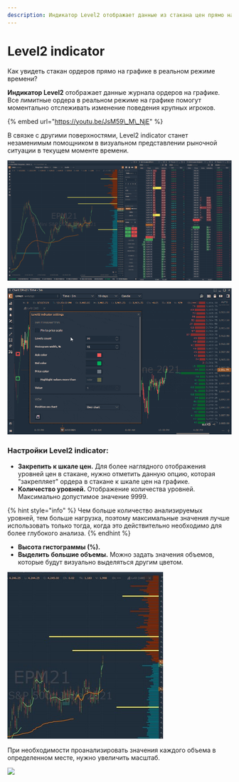 ```yaml
---
description: Индикатор Level2 отображает данные из стакана цен прямо на графике.
---
```


# Level2 indicator

Как увидеть стакан ордеров прямо на графике в реальном режиме времени? 

**Индикатор Level2** отображает данные журнала ордеров на графике. Все лимитные ордера в реальном режиме на графике помогут моментально отслеживать изменение поведения крупных игроков.

{% embed url="https://youtu.be/JsM59\_M\_NjE" %}

В связке с другими поверхностями, Level2 indicator станет незаменимым помощником в визуальном представлении рыночной ситуации в текущем моменте времени. 

![](../../../.gitbook/assets/level2%20%281%29.png)

![](../../../.gitbook/assets/level2-indicator.gif)

### Настройки Level2 indicator:

* **Закрепить к шкале цен.** Для более наглядного отображения уровней цен в стакане, нужно отметить данную опцию, которая "закрепляет" ордера в стакане к шкале цен на графике. 
* **Количество уровней.**  Отображение количества уровней. Максимально допустимое значение 9999. 

{% hint style="info" %}
Чем больше количество анализируемых уровней, тем больше нагрузка, поэтому  максимальные значения лучше использовать только тогда, когда это действительно необходимо для более глубокого анализа.
{% endhint %}

* **Высота гистограммы \(%\).** 
* **Выделить большие объемы.** Можно задать значения объемов, которые будут визуально выделяться другим цветом.

![](../../../.gitbook/assets/level2-obemy.jpg)

При необходимости проанализировать значения каждого объема в определенном месте, нужно увеличить масштаб.

![](../../../.gitbook/assets/masshtab-level-2.gif)



